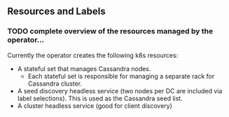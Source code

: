 ## Resources and Labels
### TODO complete overview of the resources managed by the operator...
Currently the operator creates the following k8s resources:
- A stateful set that manages Cassandra nodes.
  - Each stateful set is responsible for managing a separate rack for Cassandra cluster.
- A seed discovery headless service (two nodes per DC are included via label selections). This is used as the Cassandra seed list.
- A cluster headless service (good for client discovery)
